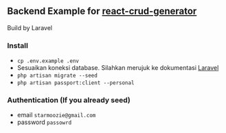 ## Backend Example for [react-crud-generator](https://github.com/starmoozie/react-crud-generator)

Build by Laravel

### Install

-   `cp .env.example .env`
-   Sesuaikan koneksi database. Silahkan merujuk ke dokumentasi [Laravel](https://laravel.com/docs/10.x/database)
-   `php artisan migrate --seed`
-   `php artisan passport:client --personal`

### Authentication (If you already seed)

-   email `starmoozie@gmail.com`
-   password `passowrd`
